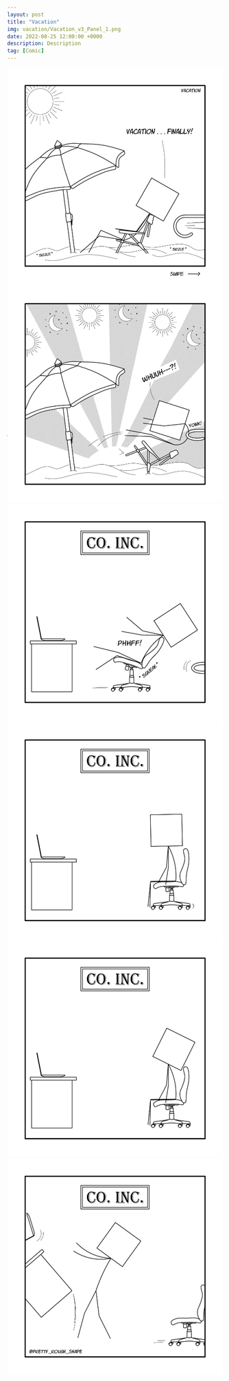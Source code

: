 ```yaml
---
layout: post
title: "Vacation"
img: vacation/Vacation_v3_Panel_1.png
date: 2022-08-25 12:00:00 +0000
description: Description
tag: [Comic]
---
```


![](../assets/img/vacation/Vacation_v3_Panel_1.png)
![](../assets/img/vacation/Vacation_v3_Panel_2.png)
![](../assets/img/vacation/Vacation_v3_Panel_3.png)
![](../assets/img/vacation/Vacation_v3_Panel_4.png)
![](../assets/img/vacation/Vacation_v3_Panel_5.png)
![](../assets/img/vacation/Vacation_v3_Panel_6.png)
